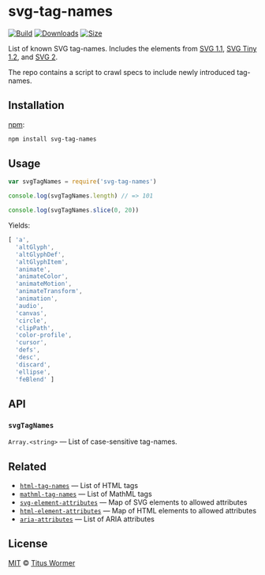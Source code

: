 # svg-tag-names

[![Build][build-badge]][build]
[![Downloads][downloads-badge]][downloads]
[![Size][size-badge]][size]

List of known SVG tag-names.  Includes the elements from
[SVG 1.1][svg11], [SVG Tiny 1.2][svgtiny12], and [SVG 2][svg2].

The repo contains a script to crawl specs to include newly introduced
tag-names.

## Installation

[npm][]:

```bash
npm install svg-tag-names
```

## Usage

```javascript
var svgTagNames = require('svg-tag-names')

console.log(svgTagNames.length) // => 101

console.log(svgTagNames.slice(0, 20))
```

Yields:

```js
[ 'a',
  'altGlyph',
  'altGlyphDef',
  'altGlyphItem',
  'animate',
  'animateColor',
  'animateMotion',
  'animateTransform',
  'animation',
  'audio',
  'canvas',
  'circle',
  'clipPath',
  'color-profile',
  'cursor',
  'defs',
  'desc',
  'discard',
  'ellipse',
  'feBlend' ]
```

## API

### `svgTagNames`

`Array.<string>` — List of case-sensitive tag-names.

## Related

*   [`html-tag-names`](https://github.com/wooorm/html-tag-names)
    — List of HTML tags
*   [`mathml-tag-names`](https://github.com/wooorm/mathml-tag-names)
    — List of MathML tags
*   [`svg-element-attributes`](https://github.com/wooorm/svg-element-attributes)
    — Map of SVG elements to allowed attributes
*   [`html-element-attributes`](https://github.com/wooorm/html-element-attributes)
    — Map of HTML elements to allowed attributes
*   [`aria-attributes`](https://github.com/wooorm/aria-attributes)
    — List of ARIA attributes

## License

[MIT][license] © [Titus Wormer][author]

<!-- Definition -->

[build-badge]: https://img.shields.io/travis/wooorm/svg-tag-names.svg

[build]: https://travis-ci.org/wooorm/svg-tag-names

[downloads-badge]: https://img.shields.io/npm/dm/svg-tag-names.svg

[downloads]: https://www.npmjs.com/package/svg-tag-names

[size-badge]: https://img.shields.io/bundlephobia/minzip/svg-tag-names.svg

[size]: https://bundlephobia.com/result?p=svg-tag-names

[npm]: https://docs.npmjs.com/cli/install

[license]: license

[author]: https://wooorm.com

[svg11]: https://www.w3.org/TR/SVG/eltindex.html

[svgtiny12]: https://www.w3.org/TR/SVGTiny12/elementTable.html

[svg2]: https://www.w3.org/TR/SVG2/eltindex.html
